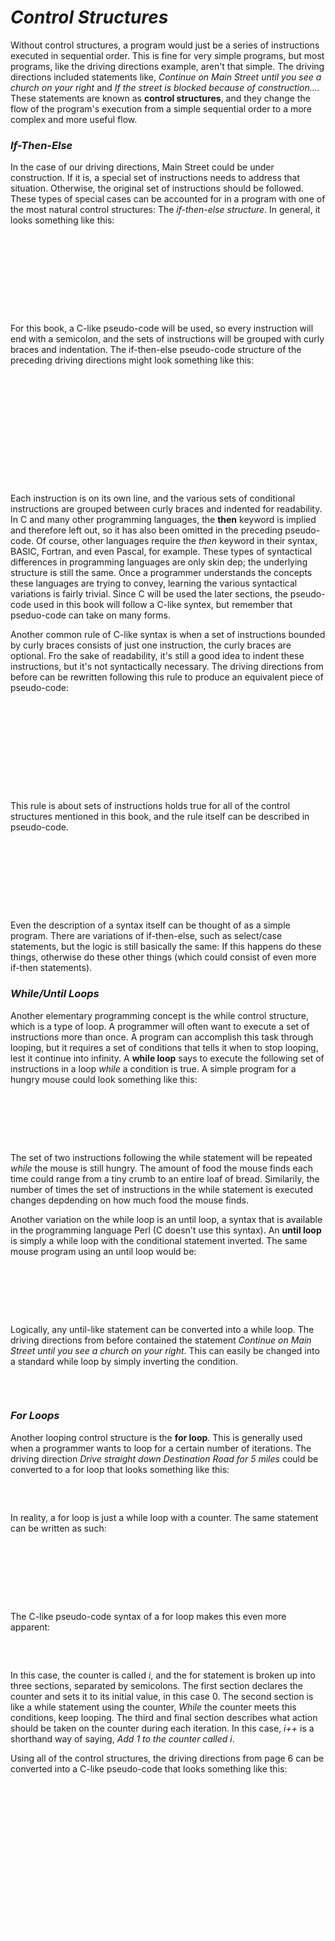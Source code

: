 # *__Control Structures__*

Without control structures, a program would just be a series of instructions executed in sequential order. This is fine for very simple programs, but most programs, like the driving directions example, aren't that simple. The driving directions included statements like, _Continue on Main Street until you see a church on your right_ and _If the street is blocked because of construction...._ These statements are known as __control structures__, and they change the flow of the program's execution from a simple sequential order to a more complex and more useful flow.

### *__If-Then-Else__*

In the case of our driving directions, Main Street could be under construction. If it is, a special set of instructions needs to address that situation. Otherwise, the original set of instructions should be followed. These types of special cases can be accounted for in a program with one of the most natural control structures: The _if-then-else structure_. In general, it looks something like this:

<pre style="color: white;">
If (condition) then
{
    Set of instructions to execute if the condition is met;
}
Else
{
    Set of instructions to execute if the condition is not met;
}
</pre>

For this book, a C-like pseudo-code will be used, so every instruction will end with a semicolon, and the sets of instructions will be grouped with curly braces and indentation. The if-then-else pseudo-code structure of the preceding driving directions might look something like this:

<pre style="color: white;">
Drive down Main Street;
If (street is blocked)
{
    Turn right on 15th Street;
    Turn left on Pine Street;
    Turn right on 16th Street;
}
Else
{
    Turn right on 16th Street;
}
</pre>

Each instruction is on its own line, and the various sets of conditional instructions are grouped between curly braces and indented for readability.
In C and many other programming languages, the __then__ keyword is implied and therefore left out, so it has also been omitted in the preceding pseudo-code.
Of course, other languages require the _then_ keyword in their syntax, BASIC, Fortran, and even Pascal, for example. These types of syntactical differences in programming languages are only skin dep; the underlying structure is still the same. Once a programmer understands the concepts these languages are trying to convey, learning the various syntactical variations is fairly trivial. Since C will be used the later sections, the pseudo-code used in this book will follow a C-like syntex, but remember that pseduo-code can take on many forms.

Another common rule of C-like syntax is when a set of instructions bounded by curly braces consists of just one instruction, the curly braces are optional. Fro the sake of readability, it's still a good idea to indent these instructions, but it's not syntactically necessary. The driving directions from before can be rewritten following this rule to produce an equivalent piece of pseudo-code:

<pre style="color: white;">
Drive down Main Street;
If (street is blocked)
{
    Turn right on 15th Street;
    Turn left on Pine Street;
    Turn right on 16th Street;
}
Else
    Turn right on 16th Street;
</pre>

This rule is about sets of instructions holds true for all of the control structures mentioned in this book, and the rule itself can be described in pseudo-code.

<pre style="color: white;">
If (there is only one instruction in a set of instructions)
    The use of curly braces to group the instructions is optional;
Else
{
    The use of curly braces is necessary;
    Since there must be a logical way to group these instructions;
}
</pre>

Even the description of a syntax itself can be thought of as a simple program. There are variations of if-then-else, such as select/case statements, but the logic is still basically the same: If this happens do these things, otherwise do these other things (which could consist of even more if-then statements).

### *__While/Until Loops__*

Another elementary programming concept is the while control structure, which is a type of loop. A programmer will often want to execute a set of instructions more than once. A program can accomplish this task through looping, but it requires a set of conditions that tells it when to stop looping, lest it continue into infinity. A __while loop__ says to execute the following set of instructions in a loop _while_ a condition is true. A simple program for a hungry mouse could look something like this:

<pre style="color: white;">
While (you are hungy)
{
    Find some food;
    Eat the food;
}
</pre>

The set of two instructions following the while statement will be repeated _while_ the mouse is still hungry. The amount of food the mouse finds each time could range from a tiny crumb to an entire loaf of bread. Similarily, the number of times the set of instructions in the while statement is executed changes depdending on how much food the mouse finds.

Another variation on the while loop is an until loop, a syntax that is available in the programming language Perl (C doesn't use this syntax). An __until loop__ is simply a while loop with the conditional statement inverted. The same mouse program using an until loop would be:

<pre style="color: white;">
Until (your are not hungry)
{
    Find some food;
    Eat the food;
}
</pre>

Logically, any until-like statement can be converted into a while loop. The driving directions from before contained the statement _Continue on Main Street until you see a church on your right_. This can easily be changed into a standard while loop by simply inverting the condition.

<pre style="color: white;">
While (there is not a church on the right)
    Drive down Main Street;
</pre>

### *__For Loops__*

Another looping control structure is the __for loop__. This is generally used when a programmer wants to loop for a certain number of iterations. The driving direction _Drive straight down Destination Road for 5 miles_ could be converted to a for loop that looks something like this:

<pre style="color: white;">
For (5 iterations)
    Drive straight for 1 mile;
</pre>

In reality, a for loop is just a while loop with a counter. The same statement can be written as such:

<pre style="color: white;">
Set the counter to 0;
While (the counter is less than 5)
{
    Drive straight for 1 mile;
    Add 1 to the counter;
}
</pre>

The C-like pseudo-code syntax of a for loop makes this even more apparent:

<pre style="color: white;">
For (i=0; i<5; i++)
    Drive straight for 1 mile;
</pre>

In this case, the counter is called _i_, and the for statement is broken up into three sections, separated by semicolons. The first section declares the counter and sets it to its initial value, in this case 0. The second section is like a while statement using the counter, _While_ the counter meets this conditions, keep looping. The third and final section describes what action should be taken on the counter during each iteration. In this case, _i++_ is a shorthand way of saying, _Add 1 to the counter called i_.

Using all of the control structures, the driving directions from page 6 can be converted into a C-like pseudo-code that looks something like this:

<pre style="color: white;">
Begin going East on Main Street;
While (there is not a church on the right)
    Drive down Main Street;
If (street is blocked)
{
    Turn right on 15th Street;
    Turn left on Pine Street;
    Turn right on 16th Street;
}
Else
    Turn right on 16th Street;
Turn left on Destination Road;
For (i=0; i<5; i++)
    Drive straight for 1 mile;
Stop at 743 Destination Road;
</pre>